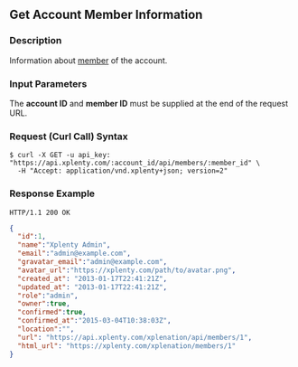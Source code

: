 ## Get Account Member Information

### Description
Information about [member](https://github.com/xplenty/xplenty-api-doc-v2/blob/master/resources/member.md) of the account.

### Input Parameters
The **account ID** and **member ID** must be supplied at the end of the request URL.

### Request (Curl Call) Syntax
```shell
$ curl -X GET -u api_key: "https://api.xplenty.com/:account_id/api/members/:member_id" \
  -H "Accept: application/vnd.xplenty+json; version=2"
```

### Response Example
```HTTP
HTTP/1.1 200 OK
```

```json
{
  "id":1,
  "name":"Xplenty Admin",
  "email":"admin@example.com",
  "gravatar_email":"admin@example.com",
  "avatar_url":"https://xplenty.com/path/to/avatar.png",
  "created_at": "2013-01-17T22:41:21Z",
  "updated_at": "2013-01-17T22:41:21Z",
  "role":"admin",
  "owner":true,
  "confirmed":true,
  "confirmed_at":"2015-03-04T10:38:03Z",
  "location":"",
  "url": "https://api.xplenty.com/xplenation/api/members/1",
  "html_url": "https://xplenty.com/xplenation/members/1"
}
```
